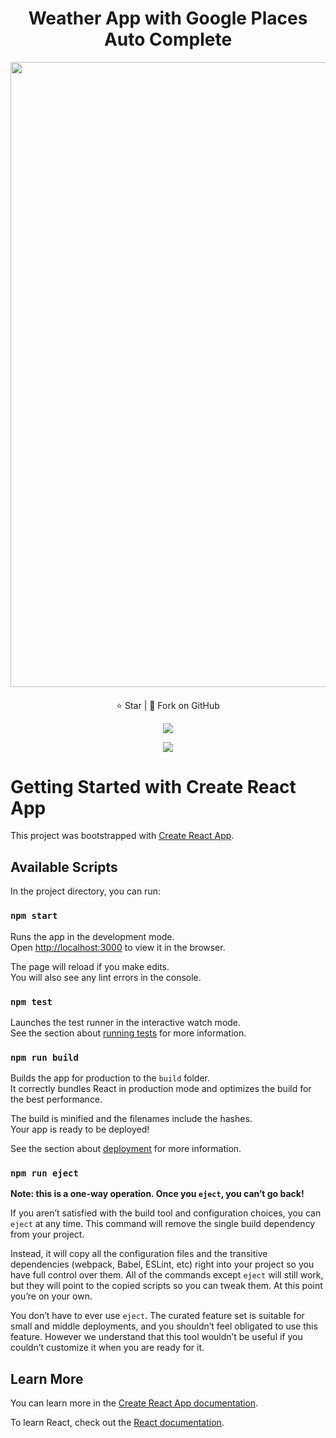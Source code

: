 <h1 align="center">Weather App with Google Places Auto Complete</h1>
<p align="center">
<img src="https://user-images.githubusercontent.com/31449970/215161310-c3420013-84f3-4180-8fa6-8262c7805a75.png" width='1000'>
<br>
<h4 align="center">

</h4>
</p>
  <p align="center">⭐️ Star | 🔱 Fork on GitHub </p>
  <p align="center">
  <img src="https://img.shields.io/badge/Built%20with-React-purple" />
  </p>
<p align='center'><a href='https://github.com/Harshp20'><img  src='https://img.shields.io/badge/Developed%20By-Harsh%20Pradhan-red'></a></p>

# Getting Started with Create React App

This project was bootstrapped with [Create React App](https://github.com/facebook/create-react-app).

## Available Scripts

In the project directory, you can run:

### `npm start`

Runs the app in the development mode.\
Open [http://localhost:3000](http://localhost:3000) to view it in the browser.

The page will reload if you make edits.\
You will also see any lint errors in the console.

### `npm test`

Launches the test runner in the interactive watch mode.\
See the section about [running tests](https://facebook.github.io/create-react-app/docs/running-tests) for more information.

### `npm run build`

Builds the app for production to the `build` folder.\
It correctly bundles React in production mode and optimizes the build for the best performance.

The build is minified and the filenames include the hashes.\
Your app is ready to be deployed!

See the section about [deployment](https://facebook.github.io/create-react-app/docs/deployment) for more information.

### `npm run eject`

**Note: this is a one-way operation. Once you `eject`, you can’t go back!**

If you aren’t satisfied with the build tool and configuration choices, you can `eject` at any time. This command will remove the single build dependency from your project.

Instead, it will copy all the configuration files and the transitive dependencies (webpack, Babel, ESLint, etc) right into your project so you have full control over them. All of the commands except `eject` will still work, but they will point to the copied scripts so you can tweak them. At this point you’re on your own.

You don’t have to ever use `eject`. The curated feature set is suitable for small and middle deployments, and you shouldn’t feel obligated to use this feature. However we understand that this tool wouldn’t be useful if you couldn’t customize it when you are ready for it.

## Learn More

You can learn more in the [Create React App documentation](https://facebook.github.io/create-react-app/docs/getting-started).

To learn React, check out the [React documentation](https://reactjs.org/).
